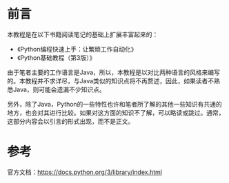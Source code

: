 # 前言

本教程是在以下书籍阅读笔记的基础上扩展丰富起来的：

* 《Python编程快速上手：让繁琐工作自动化》
* 《Python基础教程（第3版）》

由于笔者主要的工作语言是Java，所以，本教程是以对比两种语言的风格来编写的。本教程并不求详尽，与Java类似的知识点将不再赘述，因此，如果读者不熟悉Java，则可能会遗漏不少知识点。

另外，除了Java，Python的一些特性也许和笔者所了解的其他一些知识有共通的地方，也会对其进行比较。如果对这方面的知识不了解，可以略读或跳过。通常，这部分内容会以引言的形式出现，而不是正文。

# 参考

官方文档：https://docs.python.org/3/library/index.html